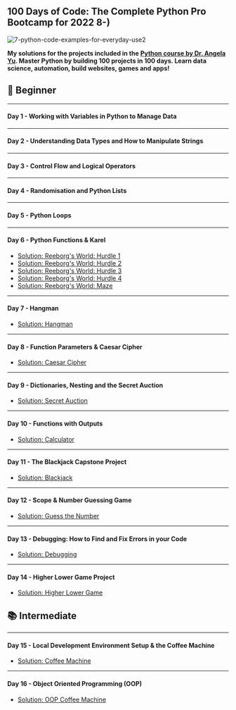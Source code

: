 ## 100 Days of Code: The Complete Python Pro Bootcamp for 2022 8-)

![7-python-code-examples-for-everyday-use2](https://user-images.githubusercontent.com/117528133/201651182-c7dce349-a46c-4358-b560-a13a4a8a1e8f.gif)


__My solutions for the projects included in the [Python course by Dr. Angela Yu](https://www.udemy.com/course/100-days-of-code/).
Master Python by building 100 projects in 100 days. Learn data science, automation, build websites, games and apps!__

## 🔰 __Beginner__ 
---
#### Day 1 - Working with Variables in Python to Manage Data

---
#### Day 2 - Understanding Data Types and How to Manipulate Strings

---
#### Day 3 - Control Flow and Logical Operators

---
#### Day 4 - Randomisation and Python Lists

---
#### Day 5 - Python Loops

---
#### Day 6 - Python Functions & Karel
* [Solution: Reeborg's World: Hurdle 1](day06/ReeborgsWorldHurdle1.txt)
* [Solution: Reeborg's World: Hurdle 2](day06/ReeborgsWorldHurdle2.txt)
* [Solution: Reeborg's World: Hurdle 3](day06/ReeborgsWorldHurdle3.txt)
* [Solution: Reeborg's World: Hurdle 4](day06/ReeborgsWorldHurdle4.txt)
* [Solution: Reeborg's World: Maze](day06/ReeborgsWorldMaze.txt)

---
#### Day 7 - Hangman
* [Solution: Hangman](day07/.)

---
#### Day 8 - Function Parameters & Caesar Cipher
* [Solution: Caesar Cipher](day08/.)
---
#### Day 9 - Dictionaries, Nesting and the Secret Auction
* [Solution: Secret Auction](day09/.)
---
#### Day 10 - Functions with Outputs
* [Solution: Calculator](day10/.)
---
#### Day 11 - The Blackjack Capstone Project
* [Solution: Blackjack](day11/.)
---
#### Day 12 - Scope & Number Guessing Game
* [Solution: Guess the Number](day12/.)
---
#### Day 13 - Debugging: How to Find and Fix Errors in your Code
* [Solution: Debugging](day13/.)
---
#### Day 14 - Higher Lower Game Project
* [Solution: Higher Lower Game](day14/.)

## 📚 Intermediate
---
#### Day 15 - Local Development Environment Setup & the Coffee Machine
* [Solution: Coffee Machine](day15/.)
---
#### Day 16 - Object Oriented Programming (OOP)
* [Solution: OOP Coffee Machine](day16/.)